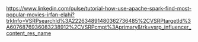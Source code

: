 https://www.linkedin.com/pulse/tutorial-how-use-apache-spark-find-most-popular-movies-irfan-elahi?trkInfo=VSRPsearchId%3A222634891480362736485%2CVSRPtargetId%3A6076876936083238912%2CVSRPcmpt%3Aprimary&trk=vsrp_influencer_content_res_name